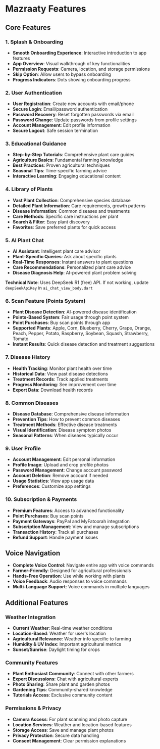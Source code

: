 # Mazraaty Features

## Core Features

### 1. Splash & Onboarding
- **Smooth Onboarding Experience**: Interactive introduction to app features
- **App Overview**: Visual walkthrough of key functionalities
- **Permission Requests**: Camera, location, and storage permissions
- **Skip Option**: Allow users to bypass onboarding
- **Progress Indicators**: Dots showing onboarding progress

### 2. User Authentication
- **User Registration**: Create new accounts with email/phone
- **Secure Login**: Email/password authentication
- **Password Recovery**: Reset forgotten passwords via email
- **Password Change**: Update passwords from profile settings
- **Account Management**: Edit profile information
- **Secure Logout**: Safe session termination

### 3. Educational Guidance
- **Step-by-Step Tutorials**: Comprehensive plant care guides
- **Agriculture Basics**: Fundamental farming knowledge
- **Best Practices**: Proven agricultural techniques
- **Seasonal Tips**: Time-specific farming advice
- **Interactive Learning**: Engaging educational content

### 4. Library of Plants
- **Vast Plant Collection**: Comprehensive species database
- **Detailed Plant Information**: Care requirements, growth patterns
- **Disease Information**: Common diseases and treatments
- **Care Methods**: Specific care instructions per plant
- **Search & Filter**: Easy plant discovery
- **Favorites**: Save preferred plants for quick access

### 5. AI Plant Chat
- **AI Assistant**: Intelligent plant care advisor
- **Plant-Specific Queries**: Ask about specific plants
- **Real-Time Responses**: Instant answers to plant questions
- **Care Recommendations**: Personalized plant care advice
- **Disease Diagnosis Help**: AI-powered plant problem solving

**Technical Note**: Uses DeepSeek R1 (free) API. If not working, update `deepSeekApiKey` in `ai_chat_view_body.dart`

### 6. Scan Feature (Points System)
- **Plant Disease Detection**: AI-powered disease identification
- **Points-Based System**: Fair usage through point system
- **Point Purchases**: Buy scan points through app
- **Supported Plants**: Apple, Corn, Blueberry, Cherry, Grape, Orange, Peach, Pepper, Potato, Raspberry, Soybean, Squash, Strawberry, Tomato
- **Instant Results**: Quick disease detection and treatment suggestions

### 7. Disease History
- **Health Tracking**: Monitor plant health over time
- **Historical Data**: View past disease detections
- **Treatment Records**: Track applied treatments
- **Progress Monitoring**: See improvement over time
- **Export Data**: Download health records

### 8. Common Diseases
- **Disease Database**: Comprehensive disease information
- **Prevention Tips**: How to prevent common diseases
- **Treatment Methods**: Effective disease treatments
- **Visual Identification**: Disease symptom photos
- **Seasonal Patterns**: When diseases typically occur

### 9. User Profile
- **Account Management**: Edit personal information
- **Profile Image**: Upload and crop profile photos
- **Password Management**: Change account password
- **Account Deletion**: Remove account if needed
- **Usage Statistics**: View app usage data
- **Preferences**: Customize app settings

### 10. Subscription & Payments
- **Premium Features**: Access to advanced functionality
- **Point Purchases**: Buy scan points
- **Payment Gateways**: PayPal and MyFatoorah integration
- **Subscription Management**: View and manage subscriptions
- **Transaction History**: Track all purchases
- **Refund Support**: Handle payment issues

## Voice Navigation
- **Complete Voice Control**: Navigate entire app with voice commands
- **Farmer-Friendly**: Designed for agricultural professionals
- **Hands-Free Operation**: Use while working with plants
- **Voice Feedback**: Audio responses to voice commands
- **Multi-Language Support**: Voice commands in multiple languages

## Additional Features

### Weather Integration
- **Current Weather**: Real-time weather conditions
- **Location-Based**: Weather for user's location
- **Agricultural Relevance**: Weather info specific to farming
- **Humidity & UV Index**: Important agricultural metrics
- **Sunset/Sunrise**: Daylight timing for crops

### Community Features
- **Plant Enthusiast Community**: Connect with other farmers
- **Expert Discussions**: Chat with agricultural experts
- **Photo Sharing**: Share plant and garden photos
- **Gardening Tips**: Community-shared knowledge
- **Tutorials Access**: Exclusive community content

### Permissions & Privacy
- **Camera Access**: For plant scanning and photo capture
- **Location Services**: Weather and location-based features
- **Storage Access**: Save and manage plant photos
- **Privacy Protection**: Secure data handling
- **Consent Management**: Clear permission explanations